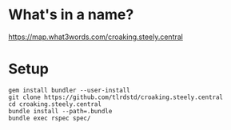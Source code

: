 # What's in a name?

https://map.what3words.com/croaking.steely.central

# Setup

    gem install bundler --user-install
    git clone https://github.com/tlrdstd/croaking.steely.central
    cd croaking.steely.central
    bundle install --path=.bundle
    bundle exec rspec spec/
